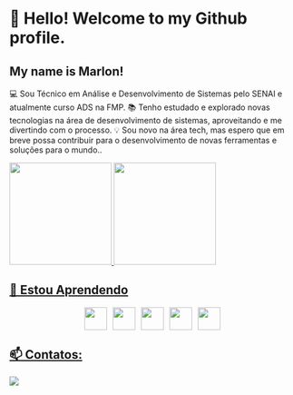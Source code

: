 # 👋 Hello! Welcome to my Github profile.
## My name is Marlon!

💻 Sou Técnico em Análise e Desenvolvimento de Sistemas pelo SENAI e atualmente curso ADS na FMP.
📚 Tenho estudado e explorado novas tecnologias na área de desenvolvimento de sistemas, aproveitando e me divertindo com o processo.
💡 Sou novo na área tech, mas espero que em breve possa contribuir para o desenvolvimento de novas ferramentas e soluções para o mundo..

<div>
<a href="https://github.com/imarlons">
<img loading="lazy" height="180em" src="https://github-readme-stats.vercel.app/api/top-langs/?username=imarlons&layout=compact&langs_count=7&theme=dracula"/>
<img loading="lazy" height="180em" src="https://github-readme-stats.vercel.app/api?username=imarlons&show_icons=true&theme=dracula&include_all_commits=true&count_private=true"/>
</div>

## 🌱 Estou Aprendendo

<div style="display: flex; gap: 10px; justify-content: center; align-items: center;">
<img src="https://cdn.jsdelivr.net/gh/devicons/devicon@latest/icons/html5/html5-original.svg" width="40" height="40"/>
<img src="https://cdn.jsdelivr.net/gh/devicons/devicon@latest/icons/css3/css3-original.svg" width="40" height="40"/>
<img src="https://cdn.jsdelivr.net/gh/devicons/devicon@latest/icons/javascript/javascript-original.svg" width="40" height="40"/>
<img src="https://cdn.jsdelivr.net/gh/devicons/devicon@latest/icons/python/python-original.svg" width="40" height="40"/>
<img src="https://cdn.jsdelivr.net/gh/devicons/devicon@latest/icons/react/react-original.svg" width="40" height="40"/>
</div>
      
## 📫 Contatos:

<a href="https://www.linkedin.com/in/marlonds" target="_blank"><img loading="lazy" src="https://img.shields.io/badge/-LinkedIn-%230077B5?style=for-the-badge&logo=linkedin&logoColor=white" target="_blank"></a>   
          

          
